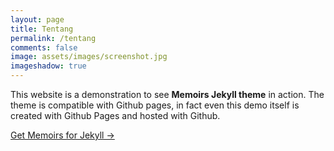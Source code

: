 ```yaml
---
layout: page
title: Tentang
permalink: /tentang
comments: false
image: assets/images/screenshot.jpg
imageshadow: true
---
```


This website is a demonstration to see **Memoirs Jekyll theme** in action. The theme is compatible with Github pages, in fact even this demo itself is created with Github Pages and hosted with Github. 

<a target="_blank" href="https://bootstrapstarter.com/jekyll-theme-memoirs/" class="btn btn-dark"> Get Memoirs for Jekyll &rarr;</a>

